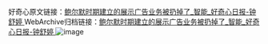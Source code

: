 好奇心原文链接：[鲍尔默时期建立的展示广告业务被扔掉了_智能_好奇心日报-钟舒婷 ](https://www.qdaily.com/articles/11458.html)
WebArchive归档链接：[鲍尔默时期建立的展示广告业务被扔掉了_智能_好奇心日报-钟舒婷 ](http://web.archive.org/web/20190623165334/https://www.qdaily.com/articles/11458.html)
![image](http://ww3.sinaimg.cn/large/007d5XDply1g3w904fyyjj30u02kikhy)